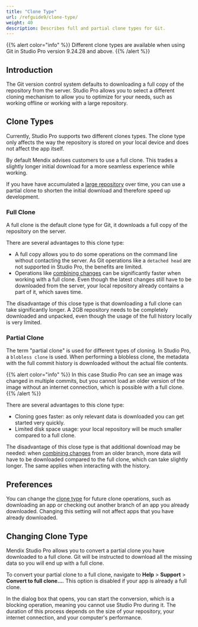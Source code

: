 ```yaml
---
title: "Clone Type"
url: /refguide9/clone-type/
weight: 40
description: Describes full and partial clone types for Git. 
---
```


{{% alert color="info" %}}
Different clone types are available when using Git in Studio Pro version 9.24.28 and above.
{{% /alert %}}

## Introduction

The Git version control system defaults to downloading a full copy of the repository from the server. Studio Pro allows you to select a different cloning mechanism to allow you to optimize for your needs, such as working offline or working with a large repository.

## Clone Types

Currently, Studio Pro supports two different clones types. The clone type only affects the way the repository is stored on your local device and does not affect the app itself.

By default Mendix advises customers to use a full clone. This trades a slightly longer initial download for a more seamless experience while working.

If you have have accumulated a [large repository](/refguide/troubleshoot-repository-size/) over time, you can use a partial clone to shorten the initial download and therefore speed up development.

### Full Clone

A full clone is the default clone type for Git, it downloads a full copy of the repository on the server. 

There are several advantages to this clone type:

* A full copy allows you to do some operations on the command line without contacting the server. As Git operations like a `detached head` are not supported in Studio Pro, the benefits are limited. 
* Operations like [combining changes](/refguide9/new-merge-algorithm/) can be significantly faster when working with a full clone. Even though the latest changes still have to be downloaded from the server, your local repository already contains a part of it, which saves time.

The disadvantage of this close type is that downloading a full clone can take significantly longer. A 2GB repository needs to be completely downloaded and unpacked, even though the usage of the full history locally is very limited.

### Partial Clone

The term "partial clone" is used for different types of cloning. In Studio Pro, a `blobless clone` is used. When performing a blobless clone, the metadata with the full commit history is downloaded without the actual file contents.

{{% alert color="info" %}}
In this case Studio Pro can see an image was changed in multiple commits, but you cannot load an older version of the image without an internet connection, which is possible with a full clone.
{{% /alert %}}

There are several advantages to this clone type:

* Cloning goes faster: as only relevant data is downloaded you can get started very quickly.
* Limited disk space usage: your local repository will be much smaller compared to a full clone.

The disadvantage of this close type is that additional download may be needed: when [combining changes](/refguide9/new-merge-algorithm/) from an older branch, more data will have to be downloaded compared to the full clone, which can take slightly longer. The same applies when interacting with the history.

## Preferences

You can change the [clone type](/refguide9/preferences-dialog/#clone) for future clone operations, such as downloading an app or checking out another branch of an app you already downloaded. Changing this setting will not affect apps that you have already downloaded.

## Changing Clone Type

Mendix Studio Pro allows you to convert a partial clone you have downloaded to a full clone. Git will be instructed to download all the missing data so you will end up with a full clone.

To convert your partial clone to a full clone, navigate to **Help** > **Support** > **Convert to full clone...**. This option is disabled if your app is already a full clone. 

In the dialog box that opens, you can start the conversion, which is a blocking operation, meaning you cannot use Studio Pro during it. The duration of this process depends on the size of your repository, your internet connection, and your computer's performance.
